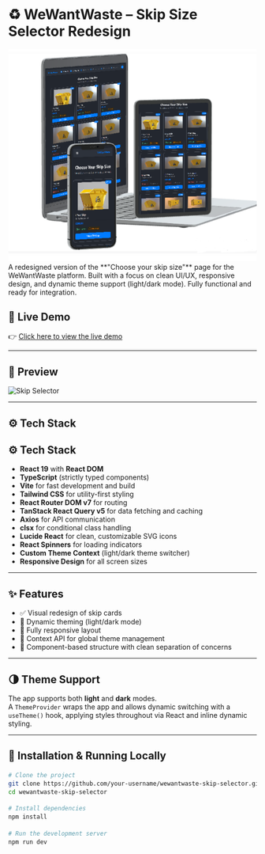 # ♻️ WeWantWaste – Skip Size Selector Redesign

<img src="./public/screenshots/all_plateforms.png" alt="Screenshot" width="1080"/>
A redesigned version of the **"Choose your skip size"** page for the WeWantWaste platform.  
Built with a focus on clean UI/UX, responsive design, and dynamic theme support (light/dark mode).  
Fully functional and ready for integration.

## 🚀 Live Demo

👉 [Click here to view the live demo](https://we-want-waste-osjrule6s-windev0s-projects.vercel.app/skips)

---

## 📸 Preview
<!-- preview gif -->
![Skip Selector](./public/animations/preview.gif) 

---

## ⚙️ Tech Stack

## ⚙️ Tech Stack

- **React 19** with **React DOM**
- **TypeScript** (strictly typed components)
- **Vite** for fast development and build
- **Tailwind CSS** for utility-first styling
- **React Router DOM v7** for routing
- **TanStack React Query v5** for data fetching and caching
- **Axios** for API communication
- **clsx** for conditional class handling
- **Lucide React** for clean, customizable SVG icons
- **React Spinners** for loading indicators
- **Custom Theme Context** (light/dark theme switcher)
- **Responsive Design** for all screen sizes
---

## ✨ Features

- ✅ Visual redesign of skip cards
- 🎨 Dynamic theming (light/dark mode)
- 📱 Fully responsive layout
- 🧠 Context API for global theme management
- 🧩 Component-based structure with clean separation of concerns

---

## 🌗 Theme Support

The app supports both **light** and **dark** modes.  
A `ThemeProvider` wraps the app and allows dynamic switching with a `useTheme()` hook, applying styles throughout via React and inline dynamic styling.

---

## 🔧 Installation & Running Locally

```bash
# Clone the project
git clone https://github.com/your-username/wewantwaste-skip-selector.git
cd wewantwaste-skip-selector

# Install dependencies
npm install

# Run the development server
npm run dev
```
